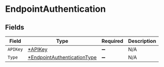 # EndpointAuthentication


## Fields

| Field                                                          | Type                                                           | Required                                                       | Description                                                    |
| -------------------------------------------------------------- | -------------------------------------------------------------- | -------------------------------------------------------------- | -------------------------------------------------------------- |
| `APIKey`                                                       | [*APIKey](./apikey.md)                                         | :heavy_minus_sign:                                             | N/A                                                            |
| `Type`                                                         | [*EndpointAuthenticationType](./endpointauthenticationtype.md) | :heavy_minus_sign:                                             | N/A                                                            |